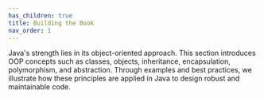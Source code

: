 ```yaml
---
has_children: true
title: Building the Book
nav_order: 1
---
```

Java's strength lies in its object-oriented approach. This section introduces OOP concepts such as classes, objects, inheritance, encapsulation, polymorphism, and abstraction. Through examples and best practices, we illustrate how these principles are applied in Java to design robust and maintainable code.